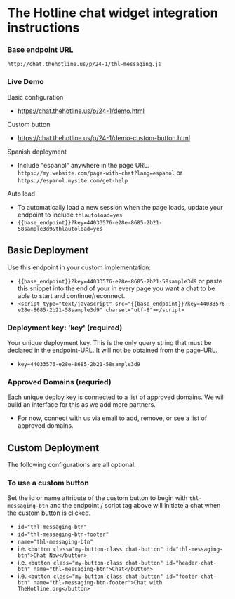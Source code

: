 # The Hotline chat widget integration instructions


### Base endpoint URL
`http://chat.thehotline.us/p/24-1/thl-messaging.js`

### Live Demo
Basic configuration
 * https://chat.thehotline.us/p/24-1/demo.html

Custom button
 * https://chat.thehotline.us/p/24-1/demo-custom-button.html

Spanish deployment
 * Include "espanol" anywhere in the page URL. `https://my.website.com/page-with-chat?lang=espanol` or `https://espanol.mysite.com/get-help`

Auto load
 * To automatically load a new session when the page loads, update your endpoint to include `thlautoload=yes`
 * `{{base_endpoint}}?key=44033576-e28e-8685-2b21-58sample3d9&thlautoload=yes`

## Basic Deployment
Use this endpoint in your custom implementation:
 * `{{base_endpoint}}?key=44033576-e28e-8685-2b21-58sample3d9`
or paste this snippet into the end of your <body></body> in every page you want a chat to be able to start and continue/reconnect.
 * `<script type="text/javascript" src="{{base_endpoint}}?key=44033576-e28e-8685-2b21-58sample3d9" charset="utf-8"></script>`

### Deployment key: 'key' (required)
Your unique deployment key. This is the only query string that must be declared in the endpoint-URL. It will not be obtained from the page-URL.
 * `key=44033576-e28e-8685-2b21-58sample3d9`

### Approved Domains (requried)
Each unique deploy key is connected to a list of approved domains. We will build an interface for this as we add more partners.
 * For now, connect with us via email to add, remove, or see a list of approved domains.

## Custom Deployment
The following configurations are all optional.

### To use a custom button
Set the id or name attribute of the custom button to begin with `thl-messaging-btn` and the endpoint / script tag above will initiate a chat when the custom button is clicked.

 * `id="thl-messaging-btn"`
 * `id="thl-messaging-btn-footer"`
 * `name="thl-messaging-btn"`
 * i.e. `<button class="my-button-class chat-button" id="thl-messaging-btn">Chat Now</button>`
 * i.e. `<button class="my-button-class chat-button" id="header-chat-btn" name="thl-messaging-btn">Chat</button>`
 * i.e. `<button class="my-button-class chat-button" id="footer-chat-btn" name="thl-messaging-btn-footer">Chat with TheHotline.org</button>`
